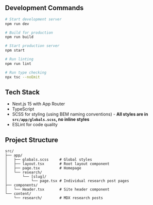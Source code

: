 ## Development Commands

```bash
# Start development server
npm run dev

# Build for production
npm run build

# Start production server
npm start

# Run linting
npm run lint

# Run type checking
npx tsc --noEmit
```

## Tech Stack

- Next.js 15 with App Router
- TypeScript
- SCSS for styling (using BEM naming conventions) - **All styles are in `src/app/globals.scss`, no inline styles**
- ESLint for code quality

## Project Structure

```
src/
├── app/
│   ├── globals.scss     # Global styles
│   ├── layout.tsx       # Root layout component
│   ├── page.tsx         # Homepage
│   └── research/
│       └── [slug]/
│           └── page.tsx # Individual research post pages
├── components/
│   └── Header.tsx       # Site header component
└── content/
    └── research/        # MDX research posts
```
